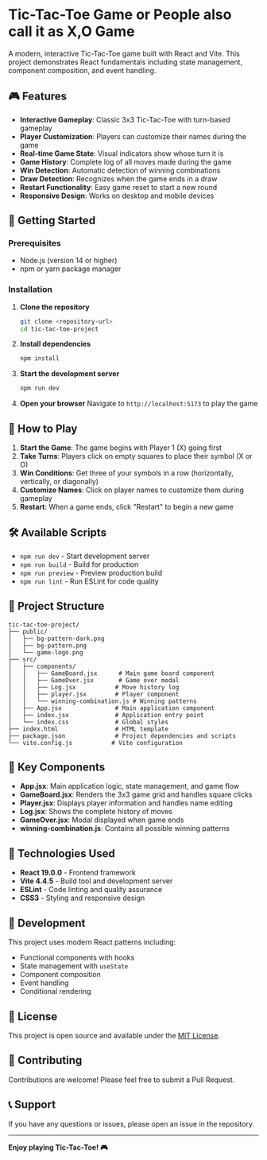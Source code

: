 # Tic-Tac-Toe Game or People also call it as X,O Game

A modern, interactive Tic-Tac-Toe game built with React and Vite. This project demonstrates React fundamentals including state management, component composition, and event handling.

## 🎮 Features

- **Interactive Gameplay**: Classic 3x3 Tic-Tac-Toe with turn-based gameplay
- **Player Customization**: Players can customize their names during the game
- **Real-time Game State**: Visual indicators show whose turn it is
- **Game History**: Complete log of all moves made during the game
- **Win Detection**: Automatic detection of winning combinations
- **Draw Detection**: Recognizes when the game ends in a draw
- **Restart Functionality**: Easy game reset to start a new round
- **Responsive Design**: Works on desktop and mobile devices

## 🚀 Getting Started

### Prerequisites

- Node.js (version 14 or higher)
- npm or yarn package manager

### Installation

1. **Clone the repository**
   ```bash
   git clone <repository-url>
   cd tic-tac-toe-project
   ```

2. **Install dependencies**
   ```bash
   npm install
   ```

3. **Start the development server**
   ```bash
   npm run dev
   ```

4. **Open your browser**
   Navigate to `http://localhost:5173` to play the game

## 🎯 How to Play

1. **Start the Game**: The game begins with Player 1 (X) going first
2. **Take Turns**: Players click on empty squares to place their symbol (X or O)
3. **Win Conditions**: Get three of your symbols in a row (horizontally, vertically, or diagonally)
4. **Customize Names**: Click on player names to customize them during gameplay
5. **Restart**: When a game ends, click "Restart" to begin a new game

## 🛠️ Available Scripts

- `npm run dev` - Start development server
- `npm run build` - Build for production
- `npm run preview` - Preview production build
- `npm run lint` - Run ESLint for code quality

## 📁 Project Structure

```
tic-tac-toe-project/
├── public/
│   ├── bg-pattern-dark.png
│   ├── bg-pattern.png
│   └── game-logo.png
├── src/
│   ├── components/
│   │   ├── GameBoard.jsx      # Main game board component
│   │   ├── GameOver.jsx       # Game over modal
│   │   ├── Log.jsx           # Move history log
│   │   ├── player.jsx        # Player component
│   │   └── winning-combination.js # Winning patterns
│   ├── App.jsx               # Main application component
│   ├── index.jsx             # Application entry point
│   └── index.css             # Global styles
├── index.html                # HTML template
├── package.json              # Project dependencies and scripts
└── vite.config.js           # Vite configuration
```

## 🧩 Key Components

- **App.jsx**: Main application logic, state management, and game flow
- **GameBoard.jsx**: Renders the 3x3 game grid and handles square clicks
- **Player.jsx**: Displays player information and handles name editing
- **Log.jsx**: Shows the complete history of moves
- **GameOver.jsx**: Modal displayed when game ends
- **winning-combination.js**: Contains all possible winning patterns

## 🎨 Technologies Used

- **React 19.0.0** - Frontend framework
- **Vite 4.4.5** - Build tool and development server
- **ESLint** - Code linting and quality assurance
- **CSS3** - Styling and responsive design

## 🔧 Development

This project uses modern React patterns including:
- Functional components with hooks
- State management with `useState`
- Component composition
- Event handling
- Conditional rendering

## 📝 License

This project is open source and available under the [MIT License](LICENSE).

## 🤝 Contributing

Contributions are welcome! Please feel free to submit a Pull Request.

## 📞 Support

If you have any questions or issues, please open an issue in the repository.

---

**Enjoy playing Tic-Tac-Toe! 🎮**
